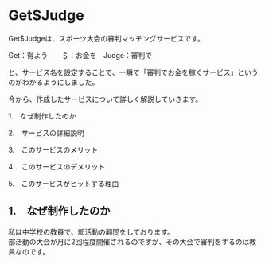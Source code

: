 # Get$Judge

Get$Judgeは、スポーツ大会の審判マッチングサービスです。

Get：得よう　　＄：お金を　Judge：審判で

と、サービス名を設定することで、一瞬で「審判でお金を稼ぐサービス」というのがわかるようにしました。

今から、作成したサービスについて詳しく解説していきます。



1.　なぜ制作したのか

2.　サービスの詳細説明

3.　このサービスのメリット

4.　このサービスのデメリット

5.　このサービスがヒットする理由

## 1.　なぜ制作したのか

私は中学校の教員で、部活動の顧問をしております。<br>
部活動の大会が月に2回程度開催されるのですが、その大会で審判をするのは教員なのです。

